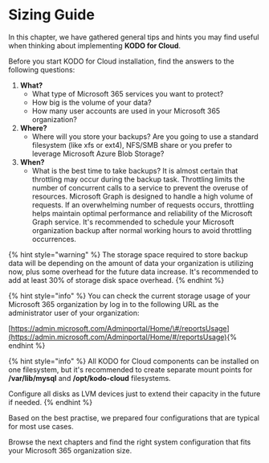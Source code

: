 # Sizing Guide

In this chapter, we have gathered general tips and hints you may find useful when thinking about implementing **KODO for Cloud**.

Before you start KODO for Cloud installation, find the answers to the following questions:

1. **What?**
   * What type of Microsoft 365 services you want to protect?
   * How big is the volume of your data? 
   * How many user accounts are used in your Microsoft 365 organization?
2. **Where?**
   * Where will you store your backups? Are you going to use a standard filesystem \(like xfs or ext4\), NFS/SMB share or you prefer to leverage Microsoft Azure Blob Storage?  
3. **When?**
   * What is the best time to take backups?  It is almost certain that throttling may occur during the backup task. Throttling limits the number of concurrent calls to a service to prevent the overuse of resources. Microsoft Graph is designed to handle a high volume of requests. If an overwhelming number of requests occurs, throttling helps maintain optimal performance and reliability of the Microsoft Graph service. It's recommended to schedule your Microsoft organization backup after normal working hours to avoid throttling occurrences.

{% hint style="warning" %}
The storage space required to store backup data will be depending on the amount of data your organization is utilizing now, plus some overhead for the future data increase. It's recommended to add at least 30% of storage disk space overhead.
{% endhint %}

{% hint style="info" %}
You can check the current storage usage of your Microsoft 365 organization by log in to the following URL as the administrator user of your organization:

​[https://admin.microsoft.com/Adminportal/Home/\#/reportsUsage](https://admin.microsoft.com/Adminportal/Home/#/reportsUsage)​
{% endhint %}

{% hint style="info" %}
All KODO for Cloud components can be installed on one filesystem, but it's recommended to create separate mount points for **/var/lib/mysql** and **/opt/kodo-cloud** filesystems.

Configure all disks as LVM devices just to extend their capacity in the future if needed.
{% endhint %}

Based on the best practise, we prepared four configurations that are typical for most use cases. 

Browse the next chapters and find the right system configuration that fits your Microsoft 365 organization size.

